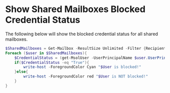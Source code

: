 # Show Shared Mailboxes Blocked Credential Status

The following below will show the blocked credential status for all shared mailboxes.

```powershell
$SharedMailboxes = Get-Mailbox -ResultSize Unlimited -Filter {RecipientTypeDetails -Eq "SharedMailbox"}
Foreach ($user in $SharedMailboxes){
    $CredentialStatus = (get-MsolUser -UserPrincipalName $user.UserPrincipalName).BlockCredential
    if($CredentialStatus -eq "True"){
        write-host -ForegroundColor Cyan "$User is blocked!"
    }else{
        write-host -ForegroundColor red "$User is NOT blocked!"
    }
}
```
